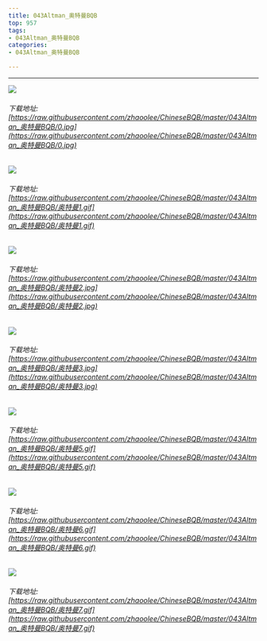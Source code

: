 ```yaml
---
title: 043Altman_奥特曼BQB
top: 957
tags:
- 043Altman_奥特曼BQB
categories:
- 043Altman_奥特曼BQB

---
```


------

<!-- more -->

![](https://raw.githubusercontent.com/zhaoolee/ChineseBQB/master/043Altman_奥特曼BQB/0.jpg)
###### 下载地址:[https://raw.githubusercontent.com/zhaoolee/ChineseBQB/master/043Altman_奥特曼BQB/0.jpg](https://raw.githubusercontent.com/zhaoolee/ChineseBQB/master/043Altman_奥特曼BQB/0.jpg)

![](https://raw.githubusercontent.com/zhaoolee/ChineseBQB/master/043Altman_奥特曼BQB/奥特曼1.gif)
###### 下载地址:[https://raw.githubusercontent.com/zhaoolee/ChineseBQB/master/043Altman_奥特曼BQB/奥特曼1.gif](https://raw.githubusercontent.com/zhaoolee/ChineseBQB/master/043Altman_奥特曼BQB/奥特曼1.gif)

![](https://raw.githubusercontent.com/zhaoolee/ChineseBQB/master/043Altman_奥特曼BQB/奥特曼2.jpg)
###### 下载地址:[https://raw.githubusercontent.com/zhaoolee/ChineseBQB/master/043Altman_奥特曼BQB/奥特曼2.jpg](https://raw.githubusercontent.com/zhaoolee/ChineseBQB/master/043Altman_奥特曼BQB/奥特曼2.jpg)

![](https://raw.githubusercontent.com/zhaoolee/ChineseBQB/master/043Altman_奥特曼BQB/奥特曼3.jpg)
###### 下载地址:[https://raw.githubusercontent.com/zhaoolee/ChineseBQB/master/043Altman_奥特曼BQB/奥特曼3.jpg](https://raw.githubusercontent.com/zhaoolee/ChineseBQB/master/043Altman_奥特曼BQB/奥特曼3.jpg)

![](https://raw.githubusercontent.com/zhaoolee/ChineseBQB/master/043Altman_奥特曼BQB/奥特曼5.gif)
###### 下载地址:[https://raw.githubusercontent.com/zhaoolee/ChineseBQB/master/043Altman_奥特曼BQB/奥特曼5.gif](https://raw.githubusercontent.com/zhaoolee/ChineseBQB/master/043Altman_奥特曼BQB/奥特曼5.gif)

![](https://raw.githubusercontent.com/zhaoolee/ChineseBQB/master/043Altman_奥特曼BQB/奥特曼6.gif)
###### 下载地址:[https://raw.githubusercontent.com/zhaoolee/ChineseBQB/master/043Altman_奥特曼BQB/奥特曼6.gif](https://raw.githubusercontent.com/zhaoolee/ChineseBQB/master/043Altman_奥特曼BQB/奥特曼6.gif)

![](https://raw.githubusercontent.com/zhaoolee/ChineseBQB/master/043Altman_奥特曼BQB/奥特曼7.gif)
###### 下载地址:[https://raw.githubusercontent.com/zhaoolee/ChineseBQB/master/043Altman_奥特曼BQB/奥特曼7.gif](https://raw.githubusercontent.com/zhaoolee/ChineseBQB/master/043Altman_奥特曼BQB/奥特曼7.gif)

